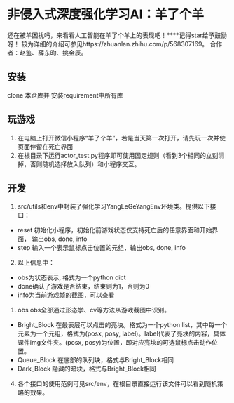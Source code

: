 # 非侵入式深度强化学习AI：羊了个羊
还在被羊困扰吗，来看看人工智能在羊了个羊上的表现吧！****记得star给予鼓励呀！
较为详细的介绍可参见https://zhuanlan.zhihu.com/p/568307169。
合作者：赵鉴、薛东昀、姚金辰。
## 安装
clone 本仓库并 安装requirement中所有库
## 玩游戏
1. 在电脑上打开微信小程序“羊了个羊”，若是当天第一次打开，请先玩一次并使页面停留在死亡界面
2. 在根目录下运行actor_test.py程序即可使用固定规则（看到3个相同的立刻消掉，否则随机选择放入队列）和小程序交互。

## 开发
1. src/utils和env中封装了强化学习YangLeGeYangEnv环境类。提供以下接口：
-  reset 初始化小程序，初始化前游戏状态仅支持死亡后的任意界面和开始界面， 输出obs, done, info
-  step 输入一个表示鼠标点击位置的元组，输出obs, done, info
  
2. 以上信息中：
-  obs为状态表示, 格式为一个python dict
-  done确认了游戏是否结束，结束则为1，否则为0
-  info为当前游戏帧的截图，可以查看

1. obs
obs全部通过形态学、cv等方法从游戏截图中识别。
-  Bright_Block
   在最表层可以点击的亮块。格式为一个python list，其中每一个元素为一个元组，格式为(posx, posy, label)。label代表了亮块的内容，具体课件img文件夹。(posx, posy)为位置，即对应亮块的可选鼠标点击动作位置。
-  Queue_Block
   在底部的队列块，格式与Bright_Block相同
-  Dark_Block 
   隐藏的暗块，格式与Bright_Block相同

4. 各个接口的使用范例可见src/env，在根目录直接运行该文件可以看到随机策略的效果。
 
